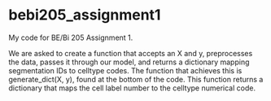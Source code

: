 # bebi205_assignment1
My code for BE/Bi 205 Assignment 1.

We are asked to create a function that accepts an X and y, preprocesses the data, passes it through our model, and returns a dictionary mapping segmentation IDs to celltype codes. The function that achieves this is generate_dict(X, y), found at the bottom of the code. This function returns a dictionary that maps the cell label number to the celltype numerical code.
